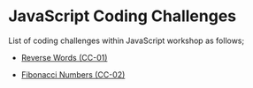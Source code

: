 # JavaScript Coding Challenges

List of coding challenges within JavaScript workshop as follows;

- [Reverse Words (CC-01)](./CC-01/README.md)

- [Fibonacci Numbers (CC-02)](./CC-02/README.pdf)
